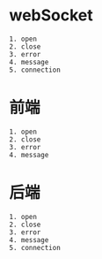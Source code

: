 # webSocket

    1. open
    2. close
    3. error
    4. message
    5. connection

# 前端

    1. open
    2. close
    3. error
    4. message

# 后端

    1. open
    2. close
    3. error
    4. message
    5. connection
